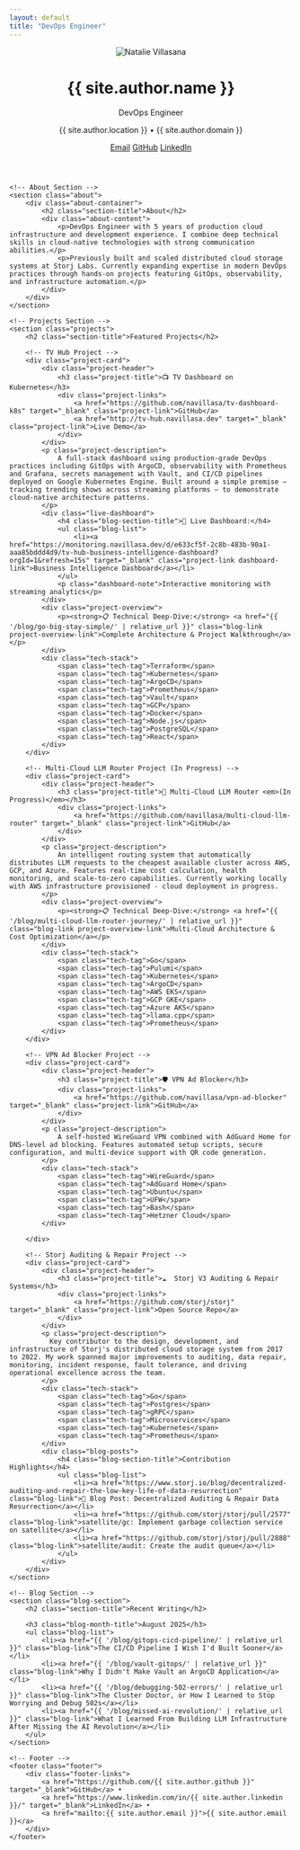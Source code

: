 ```yaml
---
layout: default
title: "DevOps Engineer"
---
```


<div class="container">
    <!-- Header Section -->
    <header class="header">
        <div class="header-content">
            <div class="profile-section">
                <div class="profile-picture">
                    <img src="{{ '/assets/images/squarephoto.jpg' | relative_url }}" alt="Natalie Villasana" class="profile-image">
                </div>
                <div class="profile-info">
                    <h1 class="name">{{ site.author.name }}</h1>
                    <p class="title">DevOps Engineer</p>
                    <p class="location">{{ site.author.location }} • {{ site.author.domain }}</p>
                </div>
            </div>
            <div class="contact-links">
                <a href="mailto:{{ site.author.email }}" class="contact-link">Email</a>
                <a href="https://github.com/{{ site.author.github }}" target="_blank" class="contact-link">GitHub</a>
                <a href="https://www.linkedin.com/in/{{ site.author.linkedin }}/" target="_blank" class="contact-link">LinkedIn</a>
            </div>
        </div>
    </header>

    <!-- About Section -->
    <section class="about">
        <div class="about-container">
            <h2 class="section-title">About</h2>
            <div class="about-content">
                <p>DevOps Engineer with 5 years of production cloud infrastructure and development experience. I combine deep technical skills in cloud-native technologies with strong communication abilities.</p>
                <p>Previously built and scaled distributed cloud storage systems at Storj Labs. Currently expanding expertise in modern DevOps practices through hands-on projects featuring GitOps, observability, and infrastructure automation.</p>
            </div>
        </div>
    </section>

    <!-- Projects Section -->
    <section class="projects">
        <h2 class="section-title">Featured Projects</h2>
        
        <!-- TV Hub Project -->
        <div class="project-card">
            <div class="project-header">
                <h3 class="project-title">📺 TV Dashboard on Kubernetes</h3>
                <div class="project-links">
                    <a href="https://github.com/navillasa/tv-dashboard-k8s" target="_blank" class="project-link">GitHub</a>
                    <a href="http://tv-hub.navillasa.dev" target="_blank" class="project-link">Live Demo</a>
                </div>
            </div>
            <p class="project-description">
                A full-stack dashboard using production-grade DevOps practices including GitOps with ArgoCD, observability with Prometheus and Grafana, secrets management with Vault, and CI/CD pipelines deployed on Google Kubernetes Engine. Built around a simple premise – tracking trending shows across streaming platforms – to demonstrate cloud-native architecture patterns.
            </p>
            <div class="live-dashboard">
                <h4 class="blog-section-title">🚀 Live Dashboard:</h4>
                <ul class="blog-list">
                    <li><a href="https://monitoring.navillasa.dev/d/e633cf5f-2c8b-483b-90a1-aaa85bddd4d9/tv-hub-business-intelligence-dashboard?orgId=1&refresh=15s" target="_blank" class="project-link dashboard-link">Business Intelligence Dashboard</a></li>
                </ul>
                <p class="dashboard-note">Interactive monitoring with streaming analytics</p>
            </div>
            <div class="project-overview">
                <p><strong>📋 Technical Deep-Dive:</strong> <a href="{{ '/blog/go-big-stay-simple/' | relative_url }}" class="blog-link project-overview-link">Complete Architecture & Project Walkthrough</a></p>
            </div>
            <div class="tech-stack">
                <span class="tech-tag">Terraform</span>
                <span class="tech-tag">Kubernetes</span>
                <span class="tech-tag">ArgoCD</span>
                <span class="tech-tag">Prometheus</span>
                <span class="tech-tag">Vault</span>
                <span class="tech-tag">GCP</span>
                <span class="tech-tag">Docker</span>
                <span class="tech-tag">Node.js</span>
                <span class="tech-tag">PostgreSQL</span>
                <span class="tech-tag">React</span>
            </div>
        </div>

        <!-- Multi-Cloud LLM Router Project (In Progress) -->
        <div class="project-card">
            <div class="project-header">
                <h3 class="project-title">🪼 Multi-Cloud LLM Router <em>(In Progress)</em></h3>
                <div class="project-links">
                    <a href="https://github.com/navillasa/multi-cloud-llm-router" target="_blank" class="project-link">GitHub</a>
                </div>
            </div>
            <p class="project-description">
                An intelligent routing system that automatically distributes LLM requests to the cheapest available cluster across AWS, GCP, and Azure. Features real-time cost calculation, health monitoring, and scale-to-zero capabilities. Currently working locally with AWS infrastructure provisioned - cloud deployment in progress.
            </p>
            <div class="project-overview">
                <p><strong>📋 Technical Deep-Dive:</strong> <a href="{{ '/blog/multi-cloud-llm-router-journey/' | relative_url }}" class="blog-link project-overview-link">Multi-Cloud Architecture & Cost Optimization</a></p>
            </div>
            <div class="tech-stack">
                <span class="tech-tag">Go</span>
                <span class="tech-tag">Pulumi</span>
                <span class="tech-tag">Kubernetes</span>
                <span class="tech-tag">ArgoCD</span>
                <span class="tech-tag">AWS EKS</span>
                <span class="tech-tag">GCP GKE</span>
                <span class="tech-tag">Azure AKS</span>
                <span class="tech-tag">llama.cpp</span>
                <span class="tech-tag">Prometheus</span>
            </div>
        </div>

        <!-- VPN Ad Blocker Project -->
        <div class="project-card">
            <div class="project-header">
                <h3 class="project-title">🛡️ VPN Ad Blocker</h3>
                <div class="project-links">
                    <a href="https://github.com/navillasa/vpn-ad-blocker" target="_blank" class="project-link">GitHub</a>
                </div>
            </div>
            <p class="project-description">
                A self-hosted WireGuard VPN combined with AdGuard Home for DNS-level ad blocking. Features automated setup scripts, secure configuration, and multi-device support with QR code generation.
            </p>
            <div class="tech-stack">
                <span class="tech-tag">WireGuard</span>
                <span class="tech-tag">AdGuard Home</span>
                <span class="tech-tag">Ubuntu</span>
                <span class="tech-tag">UFW</span>
                <span class="tech-tag">Bash</span>
                <span class="tech-tag">Hetzner Cloud</span>
            </div>

        </div>

        <!-- Storj Auditing & Repair Project -->
        <div class="project-card">
            <div class="project-header">
                <h3 class="project-title">☁️  Storj V3 Auditing & Repair Systems</h3>
                <div class="project-links">
                    <a href="https://github.com/storj/storj" target="_blank" class="project-link">Open Source Repo</a>
                </div>
            </div>
            <p class="project-description">
              Key contributor to the design, development, and infrastructure of Storj's distributed cloud storage system from 2017 to 2022. My work spanned major improvements to auditing, data repair, monitoring, incident response, fault tolerance, and driving operational excellence across the team.
            </p>
            <div class="tech-stack">
                <span class="tech-tag">Go</span>
                <span class="tech-tag">Postgres</span>
                <span class="tech-tag">gRPC</span>
                <span class="tech-tag">Microservices</span>
                <span class="tech-tag">Kubernetes</span>
                <span class="tech-tag">Prometheus</span>
            </div>
            <div class="blog-posts">
                <h4 class="blog-section-title">Contribution Highlights</h4>
                <ul class="blog-list">
                    <li><a href="https://www.storj.io/blog/decentralized-auditing-and-repair-the-low-key-life-of-data-resurrection" class="blog-link">🌟 Blog Post: Decentralized Auditing & Repair Data Resurrection</a></li>
                    <li><a href="https://github.com/storj/storj/pull/2577" class="blog-link">satellite/gc: Implement garbage collection service on satellite</a></li>
                    <li><a href="https://github.com/storj/storj/pull/2888" class="blog-link">satellite/audit: Create the audit queue</a></li>
                </ul>
            </div>
        </div>
    </section>

    <!-- Blog Section -->
    <section class="blog-section">
        <h2 class="section-title">Recent Writing</h2>
        
        <h3 class="blog-month-title">August 2025</h3>
        <ul class="blog-list">
            <li><a href="{{ '/blog/gitops-cicd-pipeline/' | relative_url }}" class="blog-link">The CI/CD Pipeline I Wish I'd Built Sooner</a></li>
            <li><a href="{{ '/blog/vault-gitops/' | relative_url }}" class="blog-link">Why I Didn't Make Vault an ArgoCD Application</a></li>
            <li><a href="{{ '/blog/debugging-502-errors/' | relative_url }}" class="blog-link">The Cluster Doctor, or How I Learned to Stop Worrying and Debug 502s</a></li>
            <li><a href="{{ '/blog/missed-ai-revolution/' | relative_url }}" class="blog-link">What I Learned From Building LLM Infrastructure After Missing the AI Revolution</a></li>
        </ul>
    </section>

    <!-- Footer -->
    <footer class="footer">
        <div class="footer-links">
            <a href="https://github.com/{{ site.author.github }}" target="_blank">GitHub</a> • 
            <a href="https://www.linkedin.com/in/{{ site.author.linkedin }}/" target="_blank">LinkedIn</a> • 
            <a href="mailto:{{ site.author.email }}">{{ site.author.email }}</a>
        </div>
    </footer>
</div>
